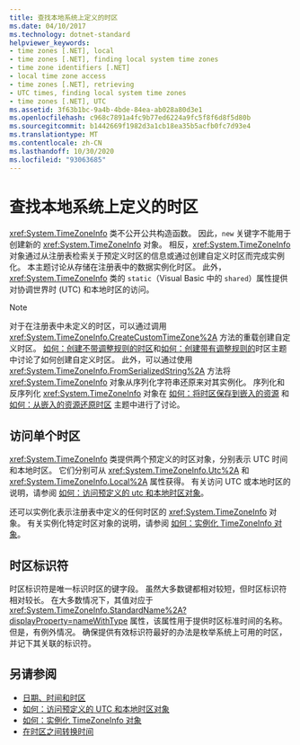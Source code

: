 ```yaml
---
title: 查找本地系统上定义的时区
ms.date: 04/10/2017
ms.technology: dotnet-standard
helpviewer_keywords:
- time zones [.NET], local
- time zones [.NET], finding local system time zones
- time zone identifiers [.NET]
- local time zone access
- time zones [.NET], retrieving
- UTC times, finding local system time zones
- time zones [.NET], UTC
ms.assetid: 3f63b1bc-9a4b-4bde-84ea-ab028a80d3e1
ms.openlocfilehash: c968c7891a4fc9b77ed6224a9fc5f8f6d8f5d80b
ms.sourcegitcommit: b1442669f1982d3a1cb18ea35b5acfb0fc7d93e4
ms.translationtype: MT
ms.contentlocale: zh-CN
ms.lasthandoff: 10/30/2020
ms.locfileid: "93063685"
---
```

# <a name="finding-the-time-zones-defined-on-a-local-system"></a>查找本地系统上定义的时区

<xref:System.TimeZoneInfo> 类不公开公共构造函数。 因此，`new` 关键字不能用于创建新的 <xref:System.TimeZoneInfo> 对象。 相反，<xref:System.TimeZoneInfo> 对象通过从注册表检索关于预定义时区的信息或通过创建自定义时区而完成实例化。 本主题讨论从存储在注册表中的数据实例化时区。 此外，<xref:System.TimeZoneInfo> 类的 `static`（Visual Basic 中的 `shared`）属性提供对协调世界时 (UTC) 和本地时区的访问。

> [!NOTE]
> 对于在注册表中未定义的时区，可以通过调用 <xref:System.TimeZoneInfo.CreateCustomTimeZone%2A> 方法的重载创建自定义时区。 [如何：创建不带调整规则的时区](create-time-zones-without-adjustment-rules.md)和[如何：创建带有调整规则的](create-time-zones-with-adjustment-rules.md)时区主题中讨论了如何创建自定义时区。 此外，可以通过使用 <xref:System.TimeZoneInfo.FromSerializedString%2A> 方法将 <xref:System.TimeZoneInfo> 对象从序列化字符串还原来对其实例化。 序列化和反序列化 <xref:System.TimeZoneInfo> 对象在 [如何：将时区保存到嵌入的资源](save-time-zones-to-an-embedded-resource.md) 和 [如何：从嵌入的资源还原时区](restore-time-zones-from-an-embedded-resource.md) 主题中进行了讨论。

## <a name="accessing-individual-time-zones"></a>访问单个时区

<xref:System.TimeZoneInfo> 类提供两个预定义的时区对象，分别表示 UTC 时间和本地时区。 它们分别可从 <xref:System.TimeZoneInfo.Utc%2A> 和 <xref:System.TimeZoneInfo.Local%2A> 属性获得。 有关访问 UTC 或本地时区的说明，请参阅 [如何：访问预定义的 utc 和本地时区对象](access-utc-and-local.md)。

还可以实例化表示注册表中定义的任何时区的 <xref:System.TimeZoneInfo> 对象。 有关实例化特定时区对象的说明，请参阅 [如何：实例化 TimeZoneInfo 对象](instantiate-time-zone-info.md)。

## <a name="time-zone-identifiers"></a>时区标识符

时区标识符是唯一标识时区的键字段。 虽然大多数键都相对较短，但时区标识符相对较长。 在大多数情况下，其值对应于 <xref:System.TimeZoneInfo.StandardName%2A?displayProperty=nameWithType> 属性，该属性用于提供时区标准时间的名称。 但是，有例外情况。 确保提供有效标识符最好的办法是枚举系统上可用的时区，并记下其关联的标识符。

## <a name="see-also"></a>另请参阅

- [日期、时间和时区](index.md)
- [如何：访问预定义的 UTC 和本地时区对象](access-utc-and-local.md)
- [如何：实例化 TimeZoneInfo 对象](instantiate-time-zone-info.md)
- [在时区之间转换时间](converting-between-time-zones.md)
